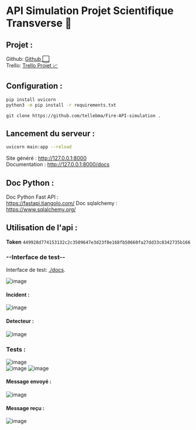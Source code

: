 # API Simulation Projet Scientifique Transverse 🚒

## Projet :

Github: <a href="https://github.com/ProjetScientifique">Github ⬜️</a>  
Trello: <a href="https://trello.com/b/U4bDVtQ6/projet-transversal">Trello Projet 📈</a>


## Configuration :
```bash 
pip install uvicorn
python3 -m pip install -r requirements.txt
```
`git clone https://github.com/tellebma/Fire-API-simulation .`  
## Lancement du serveur :
```bash 
uvicorn main:app --reload
```
Site généré : http://127.0.0.1:8000  
Documentation :  http://127.0.0.1:8000/docs


## Doc Python :
Doc Python Fast API :  
https://fastapi.tiangolo.com/
Doc sqlalchemy :  
https://www.sqlalchemy.org/


## Utilisation de l'api : 

**Token**   `449928d774153132c2c3509647e3d23f8e168fb50660fa27dd33c8342735b166`  

### **--Interface de test--**
Interface de test: <a href="http://127.0.0.1:8000/docs" >./docs</a>. 
  
![image](https://user-images.githubusercontent.com/66943979/146638103-a3d5f2fc-4820-4907-b136-729bc7bd798d.png)
#### Incident :
![image](https://user-images.githubusercontent.com/66943979/146638144-736a1d6a-e8e4-4fdd-b534-748728f2ecf9.png)
#### Detecteur :
![image](https://user-images.githubusercontent.com/66943979/146638163-d54dd1a6-2d1a-41b6-b1ac-7e5f080cff80.png)

### Tests : 
![image](https://user-images.githubusercontent.com/66943979/146638186-bcf37212-6a78-49e7-b262-5b07f8a87f0c.png)  
![image](https://user-images.githubusercontent.com/66943979/146638226-88febdb5-6ac7-41f9-9742-7986f2ed1eed.png) 
![image](https://user-images.githubusercontent.com/66943979/146638235-e62c59fa-9488-48df-9844-6a79e063cace.png)  

#### Message envoyé :  
![image](https://user-images.githubusercontent.com/66943979/146638268-4dc0e131-9073-4211-a655-6b052e9afa2f.png)

#### Message reçu :
![image](https://user-images.githubusercontent.com/66943979/146638294-5ef6e7a6-ed19-406d-bc64-3563c54fc24f.png)




